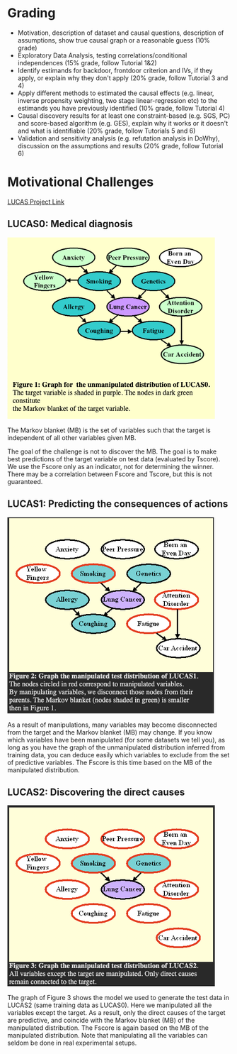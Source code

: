 # Grading
- Motivation, description of dataset and causal questions, description of assumptions, show true causal graph or a reasonable guess (10% grade)
- Exploratory Data Analysis, testing correlations/conditional independences (15% grade, follow Tutorial 1&2)
- Identify estimands for backdoor, frontdoor criterion and IVs, if they apply, or explain why they don't apply (20% grade, follow Tutorial 3 and 4)
- Apply different methods to estimated the causal effects (e.g. linear, inverse propensity weighting, two stage linear-regression etc) to the estimands you have previously identified (10% grade, follow Tutorial 4)
- Causal discovery results for at least one constraint-based (e.g. SGS, PC) and score-based algorithm (e.g. GES), explain why it works or it doesn't and what is identifiable (20% grade, follow Tutorials 5 and 6)
- Validation and sensitivity analysis (e.g. refutation analysis in DoWhy), discussion on the assumptions and results (20% grade, follow Tutorial 6)

# Motivational Challenges
[LUCAS Project Link](http://www.causality.inf.ethz.ch/data/LUCAS.html)
## LUCAS0: Medical diagnosis
![causal graph](./images/lucas0.png)

The Markov blanket (MB) is the set of variables such that the target is independent of all other variables given MB.

The goal of the challenge is not to discover the MB. The goal is to make best predictions of the target variable on test data (evaluated by Tscore). We use the Fscore only as an indicator, not for determining the winner. There may be a correlation between Fscore and Tscore, but this is not guaranteed.

## LUCAS1: Predicting the consequences of actions
![causal graph](./images/lucas1.png)

As a result of manipulations, many variables may become disconnected from the target and the Markov blanket (MB) may change. If you know which variables have been manipulated (for some datasets we tell you), as long as you have the graph of the unmanipulated distribution  inferred from training data, you can deduce easily which variables to exclude from the set of predictive variables. The Fscore is this time based on the MB of the manipulated distribution.


## LUCAS2: Discovering the direct causes
![causal graph](./images/lucas2.png)

The graph of Figure 3 shows the model we used to generate the test data in LUCAS2 (same training data as LUCAS0). Here we manipulated all the variables except the target. As a result, only the direct causes of the target are predictive, and coincide with the Markov blanket (MB) of the manipulated distribution. The Fscore is again based on the MB of the manipulated distribution. Note that manipulating all the variables can seldom be done in real experimental setups.